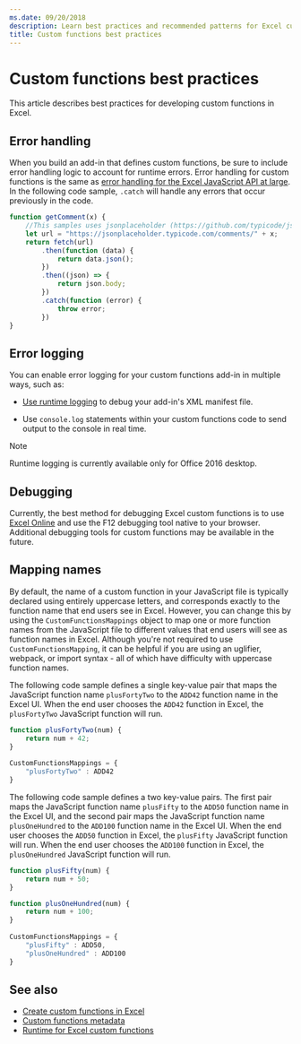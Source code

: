 ```yaml
---
ms.date: 09/20/2018
description: Learn best practices and recommended patterns for Excel custom functions.
title: Custom functions best practices
---
```


# Custom functions best practices

This article describes best practices for developing custom functions in Excel.

## Error handling

When you build an add-in that defines custom functions, be sure to include error handling logic to account for runtime errors. Error handling for custom functions is the same as [error handling for the Excel JavaScript API at large](excel-add-ins-error-handling.md). In the following code sample, `.catch` will handle any errors that occur previously in the code.

```js
function getComment(x) {
    //This samples uses jsonplaceholder (https://github.com/typicode/jsonplaceholder) that is (C) Typicode and used under MIT license for educational purposes only.
    let url = "https://jsonplaceholder.typicode.com/comments/" + x;
    return fetch(url)
        .then(function (data) {
            return data.json();
        })
        .then((json) => {
            return json.body;
        })
        .catch(function (error) {
            throw error;
        })
}
```

## Error logging

You can enable error logging for your custom functions add-in in multiple ways, such as: 

- [Use runtime logging](../testing/troubleshoot-manifest.md#use-runtime-logging-to-debug-your-add-in-manifest) to debug your add-in's XML manifest file. 

- Use `console.log` statements within your custom functions code to send output to the console in real time.

> [!NOTE]
> Runtime logging is currently available only for Office 2016 desktop.

## Debugging

Currently, the best method for debugging Excel custom functions is to use [Excel Online](https://www.office.com/launch/excel) and use the F12 debugging tool native to your browser. Additional debugging tools for custom functions may be available in the future.

## Mapping names

By default, the name of a custom function in your JavaScript file is typically declared using entirely uppercase letters, and corresponds exactly to the function name that end users see in Excel. However, you can change this by using the `CustomFunctionsMappings` object to map one or more function names from the JavaScript file to different values that end users will see as function names in Excel. Although you're not required to use `CustomFunctionsMapping`, it can be helpful if you are using an uglifier, webpack, or import syntax - all of which have difficulty with uppercase function names.
  
The following code sample defines a single key-value pair that maps the JavaScript function name `plusFortyTwo` to the `ADD42` function name in the Excel UI. When the end user chooses the `ADD42` function in Excel, the `plusFortyTwo` JavaScript function will run.

```js
function plusFortyTwo(num) {
    return num + 42;  
}  
  
CustomFunctionsMappings = {
    "plusFortyTwo" : ADD42
}
```

The following code sample defines a two key-value pairs. The first pair maps the JavaScript function name `plusFifty` to the `ADD50` function name in the Excel UI, and the second pair maps the JavaScript function name `plusOneHundred` to the `ADD100` function name in the Excel UI. When the end user chooses the `ADD50` function in Excel, the `plusFifty` JavaScript function will run. When the end user chooses the `ADD100` function in Excel, the `plusOneHundred` JavaScript function will run.

```js
function plusFifty(num) {
    return num + 50;  
} 

function plusOneHundred(num) {
    return num + 100;  
}  
  
CustomFunctionsMappings = {
    "plusFifty" : ADD50,  
    "plusOneHundred" : ADD100
}
 ```

 ## See also

* [Create custom functions in Excel](custom-functions-overview.md)
* [Custom functions metadata](custom-functions-json.md)
* [Runtime for Excel custom functions](custom-functions-runtime.md)